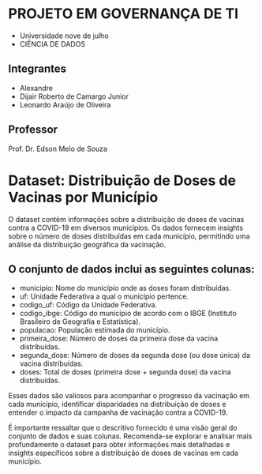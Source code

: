 # PROJETO EM GOVERNANÇA DE TI

* Universidade nove de julho
* CIÊNCIA DE DADOS


## Integrantes
* Alexandre 
* Dijair Roberto de Camargo Junior
* Leonardo Araújo de Oliveira

## Professor
Prof. Dr. Edson Melo de Souza




# Dataset: Distribuição de Doses de Vacinas por Município

O dataset contém informações sobre a distribuição de doses de vacinas contra a COVID-19 em diversos municípios. Os dados fornecem insights sobre o número de doses distribuídas em cada município, permitindo uma análise da distribuição geográfica da vacinação.

## O conjunto de dados inclui as seguintes colunas:
* municipio: Nome do município onde as doses foram distribuídas.
* uf: Unidade Federativa a qual o município pertence.
* codigo_uf: Código da Unidade Federativa.
* codigo_ibge: Código do município de acordo com o IBGE (Instituto Brasileiro de Geografia e Estatística).
* populacao: População estimada do município.
* primeira_dose: Número de doses da primeira dose da vacina distribuídas.
* segunda_dose: Número de doses da segunda dose (ou dose única) da vacina distribuídas.
* doses: Total de doses (primeira dose + segunda dose) da vacina distribuídas.

Esses dados são valiosos para acompanhar o progresso da vacinação em cada município, identificar disparidades na distribuição de doses e entender o impacto da campanha de vacinação contra a COVID-19.

É importante ressaltar que o descritivo fornecido é uma visão geral do conjunto de dados e suas colunas. Recomenda-se explorar e analisar mais profundamente o dataset para obter informações mais detalhadas e insights específicos sobre a distribuição de doses de vacinas em cada município.
